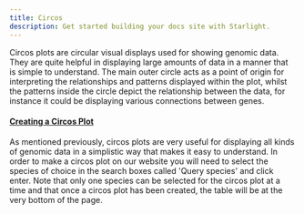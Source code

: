 ```yaml
---
title: Circos 
description: Get started building your docs site with Starlight.
---
```

<!DOCTYPE html>
<html>
<head>

<p>Circos plots are circular visual displays used for showing genomic data. They are quite helpful in displaying large amounts of data in a manner that is simple to understand. The main outer circle acts as a point of origin for interpreting the relationships and patterns displayed within the plot, whilst the patterns inside the circle depict the relationship between the data, for instance it could be displaying various connections between genes.</p>

<h4><p><u>Creating a Circos Plot</u></p></h4>

<p>As mentioned previously, circos plots are very useful for displaying all kinds of genomic data in a simplistic way that makes it easy to understand. In order to make a circos plot on our website you will need to select the species of choice in the search boxes called 'Query species' and click enter. Note that only one species can be selected for the circos plot at a time and that once a circos plot has been created, the table will be at the very bottom of the page.</p>

</head>
</html>







